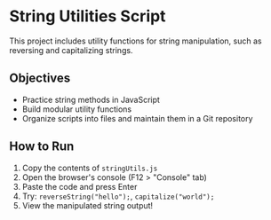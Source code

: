 # String Utilities Script

This project includes utility functions for string manipulation, such as reversing and capitalizing strings.

## Objectives
- Practice string methods in JavaScript
- Build modular utility functions
- Organize scripts into files and maintain them in a Git repository

## How to Run
1. Copy the contents of `stringUtils.js`
2. Open the browser's console (F12 > "Console" tab)
3. Paste the code and press Enter
4. Try: `reverseString("hello");`, `capitalize("world");`
5. View the manipulated string output!
